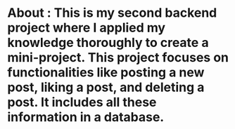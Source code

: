 # About : This is my second backend project where I applied my knowledge thoroughly to create a mini-project. This project focuses on functionalities like posting a new post, liking a post, and deleting a post. It includes all these information in a database.
